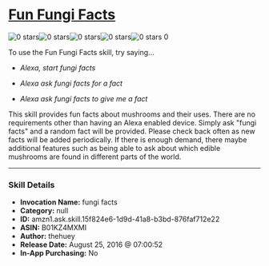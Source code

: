 # [Fun Fungi Facts](http://alexa.amazon.com/#skills/amzn1.ask.skill.15f824e6-1d9d-41a8-b3bd-876faf712e22)
![0 stars](../../images/ic_star_border_black_18dp_1x.png)![0 stars](../../images/ic_star_border_black_18dp_1x.png)![0 stars](../../images/ic_star_border_black_18dp_1x.png)![0 stars](../../images/ic_star_border_black_18dp_1x.png)![0 stars](../../images/ic_star_border_black_18dp_1x.png) 0

To use the Fun Fungi Facts skill, try saying...

* *Alexa, start fungi facts*

* *Alexa ask fungi facts for a fact*

* *Alexa ask fungi facts to give me a fact*

This skill provides fun facts about mushrooms and their uses.  There are no requirements other than having an Alexa enabled device.  Simply ask "fungi facts" and a random fact will be provided.  Please
check back often as new facts will be added periodically.  If there is enough demand, there maybe additional features such as being able to ask about which edible mushrooms are found in different parts of the world.

***

### Skill Details

* **Invocation Name:** fungi facts
* **Category:** null
* **ID:** amzn1.ask.skill.15f824e6-1d9d-41a8-b3bd-876faf712e22
* **ASIN:** B01KZ4MXMI
* **Author:** thehuey
* **Release Date:** August 25, 2016 @ 07:00:52
* **In-App Purchasing:** No
